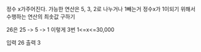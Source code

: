 정수 x가주어진다.
가능한 연산은 5, 3, 2로 나누거나 1빼는거
정수x가 1이되기 위해서 수행하는 연산의 최솟값 구하기

26은 25 -> 5 -> 1 이렇게 3번
1<=x<=30,000

입력
26
출력
3
